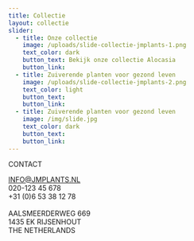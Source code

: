 ```yaml
---
title: Collectie
layout: collectie
slider:
  - title: Onze collectie
    image: /uploads/slide-collectie-jmplants-1.png
    text_color: dark
    button_text: Bekijk onze collectie Alocasia
    button_link:
  - title: Zuiverende planten voor gezond leven
    image: /uploads/slide-collectie-jmplants-2.png
    text_color: light
    button_text:
    button_link:
  - title: Zuiverende planten voor gezond leven
    image: /img/slide.jpg
    text_color: dark
    button_text:
    button_link:
---
```



CONTACT

INFO@JMPLANTS.NL
<br>020-123 45 678
<br>+31 (0)6 53 38 12 78
<br>
<br>AALSMEERDERWEG 669
<br>1435 EK RIJSENHOUT
<br>THE NETHERLANDS